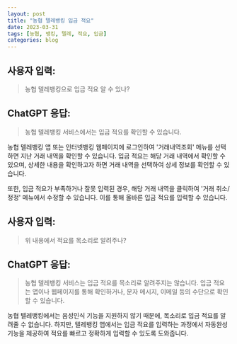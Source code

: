 ```yaml
---
layout: post
title: "농협 텔레뱅킹 입금 적요"
date: 2023-03-31
tags: [농협, 뱅킹, 텔레, 적요, 입금]
categories: blog
---
```


## 사용자 입력:
> 농협 텔레뱅킹으로 입금 적요 알 수 있나?

## ChatGPT 응답:
> 농협 텔레뱅킹 서비스에서는 입금 적요를 확인할 수 있습니다. 

농협 텔레뱅킹 앱 또는 인터넷뱅킹 웹페이지에 로그인하여 '거래내역조회' 메뉴를 선택하면 지난 거래 내역을 확인할 수 있습니다. 입금 적요는 해당 거래 내역에서 확인할 수 있으며, 상세한 내용을 확인하고자 하면 거래 내역을 선택하여 상세 정보를 확인할 수 있습니다.

또한, 입금 적요가 부족하거나 잘못 입력된 경우, 해당 거래 내역을 클릭하여 '거래 취소/정정' 메뉴에서 수정할 수 있습니다. 이를 통해 올바른 입금 적요를 입력할 수 있습니다.

## 사용자 입력:
> 위 내용에서 적요를 목소리로 알려주나?

## ChatGPT 응답:
> 농협 텔레뱅킹 서비스는 입금 적요를 목소리로 알려주지는 않습니다. 입금 적요는 앱이나 웹페이지를 통해 확인하거나, 문자 메시지, 이메일 등의 수단으로 확인할 수 있습니다. 

농협 텔레뱅킹에서는 음성인식 기능을 지원하지 않기 때문에, 목소리로 입금 적요를 알려줄 수 없습니다. 하지만, 텔레뱅킹 앱에서는 입금 적요를 입력하는 과정에서 자동완성 기능을 제공하여 적요를 빠르고 정확하게 입력할 수 있도록 도와줍니다.

